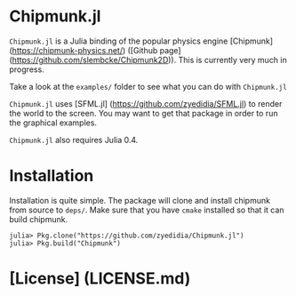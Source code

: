 # Chipmunk.jl

`Chipmunk.jl` is a Julia binding of the popular physics engine [Chipmunk] (https://chipmunk-physics.net/) ([Github page] (https://github.com/slembcke/Chipmunk2D)).
This is currently very much in progress.

Take a look at the `examples/` folder to see what you can do with `Chipmunk.jl`

`Chipmunk.jl` uses [SFML.jl] (https://github.com/zyedidia/SFML.jl) to render the world to the screen. You may want to get that package in order to run the graphical examples.

`Chipmunk.jl` also requires Julia 0.4.

# Installation

Installation is quite simple. The package will clone and install chipmunk from source to `deps/`.
Make sure that you have `cmake` installed so that it can build chipmunk.

```
julia> Pkg.clone("https://github.com/zyedidia/Chipmunk.jl")
julia> Pkg.build("Chipmunk")
```

# [License] (LICENSE.md)
